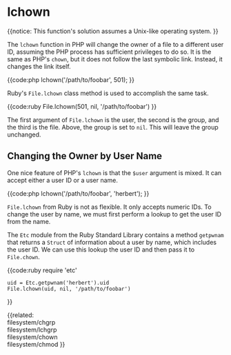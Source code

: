 # lchown

{{notice:
    This function's solution assumes a Unix-like operating system.
}}

The `lchown` function in PHP will change the owner of a file to a different
user ID, assuming the PHP process has sufficient privileges to do so. It is
the same as PHP's `chown`, but it does not follow the last symbolic link.
Instead, it changes the link itself.

{{code:php
    lchown('/path/to/foobar', 501);
}}

Ruby's `File.lchown` class method is used to accomplish the same task.

{{code:ruby
    File.lchown(501, nil, '/path/to/foobar')
}}

The first argument of `File.lchown` is the user, the second is the group, and
the third is the file. Above, the group is set to `nil`. This will leave the
group unchanged.

## Changing the Owner by User Name

One nice feature of PHP's `lchown` is that the `$user` argument is mixed. It
can accept either a user ID or a user name.

{{code:php
    lchown('/path/to/foobar', 'herbert');
}}

`File.lchown` from Ruby is not as flexible. It only accepts numeric IDs. To
change the user by name, we must first perform a lookup to get the user ID
from the name.

The `Etc` module from the Ruby Standard Library contains a method `getpwnam`
that returns a `Struct` of information about a user by name, which includes
the user ID. We can use this lookup the user ID and then pass it to
`File.chown`.

{{code:ruby
    require 'etc'

    uid = Etc.getpwnam('herbert').uid
    File.lchown(uid, nil, '/path/to/foobar')
}}


{{related:                
    filesystem/chgrp      
    filesystem/lchgrp     
    filesystem/chown      
    filesystem/chmod
}}
